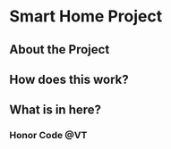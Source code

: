 # Smart Home Project

## About the Project


## How does this work?


## What is in here?


### Honor Code @VT